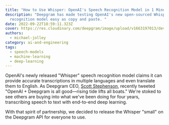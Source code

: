 ```yaml
---
title: "How to Use Whisper: OpenAI's Speech Recognition Model in 1 Minute"
description: "Deepgram has made testing OpenAI's new open-sourced Whisper speech
  recognition model easy as copy and paste. "
date: 2022-09-22T18:59:11.323Z
cover: https://res.cloudinary.com/deepgram/image/upload/v1663197013/devrel-on-premise-release-blog_1_ejgm2u.png
authors:
  - michael-jolley
category: ai-and-engineering
tags:
  - speech-models
  - machine-learning
  - deep-learning
---
```

O﻿penAI's newly released "Whisper" speech recognition model claims it can provide accurate transcriptions in multiple languages and even translate them to English. As Deepgram CEO, [Scott Stephenson](https://twitter.com/deepgramscott), recently tweeted "OpenAI + Deepgram is all good—rising tide lifts all boats." We're stoked to see others are buying into what we've been doing for four years, transcribing speech to text with end-to-end deep learning.

W﻿ith that spirit of partnership, we decided to release the Whisper "small" on the Deepgram API for everyone to use.



